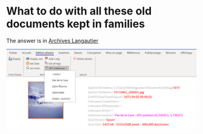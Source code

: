 # What to do with all these old documents kept in families
The answer is in  [Archives Langautier](http:langautier.free.fr)

![Test Image 4](https://github.com/langautier/scanned-photos/blob/master/setGPS.png)
